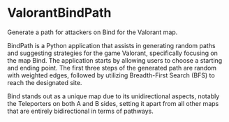 # ValorantBindPath
Generate a path for attackers on Bind for the Valorant map. 

BindPath is a Python application that assists in generating random paths 
and suggesting strategies for the game Valorant, specifically focusing on
the map Bind. The application starts by allowing users to choose a 
starting and ending point. The first three steps of the generated path 
are random with weighted edges, followed by utilizing Breadth-First Search 
(BFS) to reach the designated site.

Bind stands out as a unique map due to its unidirectional aspects, 
notably the Teleporters on both A and B sides, setting it apart from 
all other maps that are entirely bidirectional in terms of pathways.
